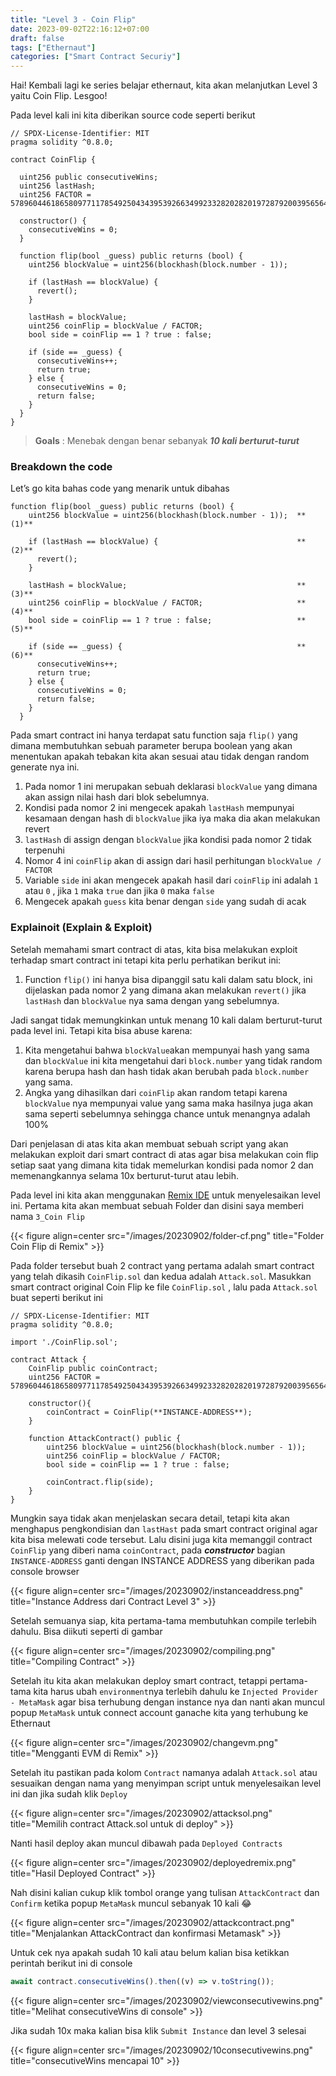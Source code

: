 ```yaml
---
title: "Level 3 - Coin Flip"
date: 2023-09-02T22:16:12+07:00
draft: false
tags: ["Ethernaut"]
categories: ["Smart Contract Securiy"]
---
```


Hai! Kembali lagi ke series belajar ethernaut, kita akan melanjutkan Level 3 yaitu Coin Flip. Lesgoo!

Pada level kali ini kita diberikan source code seperti berikut

```solidity
// SPDX-License-Identifier: MIT
pragma solidity ^0.8.0;

contract CoinFlip {

  uint256 public consecutiveWins;
  uint256 lastHash;
  uint256 FACTOR = 57896044618658097711785492504343953926634992332820282019728792003956564819968;

  constructor() {
    consecutiveWins = 0;
  }

  function flip(bool _guess) public returns (bool) {
    uint256 blockValue = uint256(blockhash(block.number - 1));

    if (lastHash == blockValue) {
      revert();
    }

    lastHash = blockValue;
    uint256 coinFlip = blockValue / FACTOR;
    bool side = coinFlip == 1 ? true : false;

    if (side == _guess) {
      consecutiveWins++;
      return true;
    } else {
      consecutiveWins = 0;
      return false;
    }
  }
}
```

> **Goals** : Menebak dengan benar sebanyak **_10 kali berturut-turut_**

### Breakdown the code

Let’s go kita bahas code yang menarik untuk dibahas

```solidity
function flip(bool _guess) public returns (bool) {
    uint256 blockValue = uint256(blockhash(block.number - 1));  **(1)**

    if (lastHash == blockValue) {                               **(2)**
      revert();
    }

    lastHash = blockValue;                                      **(3)**
    uint256 coinFlip = blockValue / FACTOR;                     **(4)**
    bool side = coinFlip == 1 ? true : false;                   **(5)**

    if (side == _guess) {                                       **(6)**
      consecutiveWins++;
      return true;
    } else {
      consecutiveWins = 0;
      return false;
    }
  }
```

Pada smart contract ini hanya terdapat satu function saja `flip()` yang dimana membutuhkan sebuah parameter berupa boolean yang akan menentukan apakah tebakan kita akan sesuai atau tidak dengan random generate nya ini.

1. Pada nomor 1 ini merupakan sebuah deklarasi `blockValue` yang dimana akan assign nilai hash dari blok sebelumnya.
2. Kondisi pada nomor 2 ini mengecek apakah `lastHash` mempunyai kesamaan dengan hash di `blockValue` jika iya maka dia akan melakukan revert
3. `lastHash` di assign dengan `blockValue` jika kondisi pada nomor 2 tidak terpenuhi
4. Nomor 4 ini `coinFlip` akan di assign dari hasil perhitungan `blockValue / FACTOR`
5. Variable `side` ini akan mengecek apakah hasil dari `coinFlip` ini adalah `1` atau `0` , jika `1` maka `true` dan jika `0` maka `false`
6. Mengecek apakah `guess` kita benar dengan `side` yang sudah di acak

### Explainoit (Explain & Exploit)

Setelah memahami smart contract di atas, kita bisa melakukan exploit terhadap smart contract ini tetapi kita perlu perhatikan berikut ini:

1. Function `flip()` ini hanya bisa dipanggil satu kali dalam satu block, ini dijelaskan pada nomor 2 yang dimana akan melakukan `revert()` jika `lastHash` dan `blockValue` nya sama dengan yang sebelumnya.

Jadi sangat tidak memungkinkan untuk menang 10 kali dalam berturut-turut pada level ini. Tetapi kita bisa abuse karena:

1. Kita mengetahui bahwa `blockValue`akan mempunyai hash yang sama dan `blockValue` ini kita mengetahui dari `block.number` yang tidak random karena berupa hash dan hash tidak akan berubah pada `block.number` yang sama.
2. Angka yang dihasilkan dari `coinFlip` akan random tetapi karena `blockValue` nya mempunyai value yang sama maka hasilnya juga akan sama seperti sebelumnya sehingga chance untuk menangnya adalah 100%

Dari penjelasan di atas kita akan membuat sebuah script yang akan melakukan exploit dari smart contract di atas agar bisa melakukan coin flip setiap saat yang dimana kita tidak memelurkan kondisi pada nomor 2 dan memenangkannya selama 10x berturut-turut atau lebih.

Pada level ini kita akan menggunakan [Remix IDE](https://remix.ethereum.org/) untuk menyelesaikan level ini. Pertama kita akan membuat sebuah Folder dan disini saya memberi nama `3_Coin Flip`

{{< figure align=center src="/images/20230902/folder-cf.png" title="Folder Coin Flip di Remix" >}}

Pada folder tersebut buah 2 contract yang pertama adalah smart contract yang telah dikasih `CoinFlip.sol` dan kedua adalah `Attack.sol`. Masukkan smart contract original Coin Flip ke file `CoinFlip.sol` , lalu pada `Attack.sol` buat seperti berikut ini

```solidity
// SPDX-License-Identifier: MIT
pragma solidity ^0.8.0;

import './CoinFlip.sol';

contract Attack {
    CoinFlip public coinContract;
    uint256 FACTOR = 57896044618658097711785492504343953926634992332820282019728792003956564819968;

    constructor(){
        coinContract = CoinFlip(**INSTANCE-ADDRESS**);
    }

    function AttackContract() public {
        uint256 blockValue = uint256(blockhash(block.number - 1));
        uint256 coinFlip = blockValue / FACTOR;
        bool side = coinFlip == 1 ? true : false;

        coinContract.flip(side);
    }
}
```

Mungkin saya tidak akan menjelaskan secara detail, tetapi kita akan menghapus pengkondisian dan `lastHast` pada smart contract original agar kita bisa melewati code tersebut. Lalu disini juga kita memanggil contract `CoinFlip` yang diberi nama `coinContract`, pada **_constructor_** bagian `INSTANCE-ADDRESS` ganti dengan INSTANCE ADDRESS yang diberikan pada console browser

{{< figure align=center src="/images/20230902/instanceaddress.png" title="Instance Address dari Contract Level 3" >}}

Setelah semuanya siap, kita pertama-tama membutuhkan compile terlebih dahulu. Bisa diikuti seperti di gambar

{{< figure align=center src="/images/20230902/compiling.png" title="Compiling Contract" >}}

Setelah itu kita akan melakukan deploy smart contract, tetappi pertama-tama kita harus ubah `environment`nya terlebih dahulu ke `Injected Provider - MetaMask` agar bisa terhubung dengan instance nya dan nanti akan muncul popup `MetaMask` untuk connect account ganache kita yang terhubung ke Ethernaut

{{< figure align=center src="/images/20230902/changevm.png" title="Mengganti EVM di Remix" >}}

Setelah itu pastikan pada kolom `Contract` namanya adalah `Attack.sol` atau sesuaikan dengan nama yang menyimpan script untuk menyelesaikan level ini dan jika sudah klik `Deploy`

{{< figure align=center src="/images/20230902/attacksol.png" title="Memilih contract Attack.sol untuk di deploy" >}}

Nanti hasil deploy akan muncul dibawah pada `Deployed Contracts`

{{< figure align=center src="/images/20230902/deployedremix.png" title="Hasil Deployed Contract" >}}

Nah disini kalian cukup klik tombol orange yang tulisan `AttackContract` dan `Confirm` ketika popup `MetaMask` muncul sebanyak 10 kali 😂

{{< figure align=center src="/images/20230902/attackcontract.png" title="Menjalankan AttackContract dan konfirmasi Metamask" >}}

Untuk cek nya apakah sudah 10 kali atau belum kalian bisa ketikkan perintah berikut ini di console

```jsx
await contract.consecutiveWins().then((v) => v.toString());
```

{{< figure align=center src="/images/20230902/viewconsecutivewins.png" title="Melihat consecutiveWins di console" >}}

Jika sudah 10x maka kalian bisa klik `Submit Instance` dan level 3 selesai

{{< figure align=center src="/images/20230902/10consecutivewins.png" title="consecutiveWins mencapai 10" >}}
